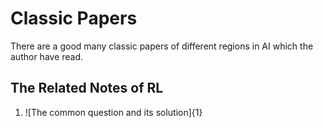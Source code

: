 # Classic Papers
There are a good many classic papers of different regions in AI which the author have read.


## The Related Notes of RL
1. ![The common question and its solution]{1}
